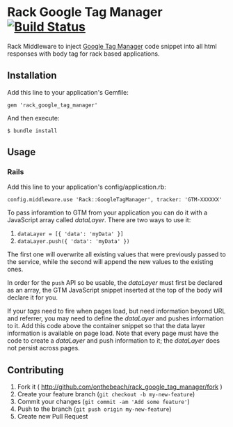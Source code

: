 # Rack Google Tag Manager [![Build Status](https://travis-ci.org/onthebeach/rack_google_tag_manager.svg)](https://travis-ci.org/onthebeach/rack_google_tag_manager)

Rack Middleware to inject [Google Tag Manager](https://developers.google.com/tag-manager/)
code snippet into all html responses with body tag for rack based applications.

## Installation

Add this line to your application's Gemfile:

    gem 'rack_google_tag_manager'

And then execute:

    $ bundle install

## Usage

### Rails

Add this line to your application's config/application.rb:

    config.middleware.use 'Rack::GoogleTagManager', tracker: 'GTM-XXXXXX'

To pass inforamtion to GTM from your application you can do it with a JavaScript
array called *dataLayer*. There are two ways to use it:

1. `dataLayer = [{ 'data': 'myData' }]`
2. `dataLayer.push({ 'data': 'myData' })`

The first one will overwrite all existing values that were previously
passed to the service, while the second will append the new values to
the existing ones.

In order for the `push` API so be usable, the *dataLayer* must first be
declared as an array, the GTM JavaScript snippet inserted at the
top of the body will declare it for you.

If your *tags* need to fire when pages load, but need information beyond URL
and referrer, you may need to define the *dataLayer* and pushes information to
it. Add this code above the container snippet so that the data layer information
is available on page load. Note that every page must have the code to create a
*dataLayer* and push information to it; the *dataLayer* does not persist across
pages.

## Contributing

1. Fork it ( http://github.com/onthebeach/rack_google_tag_manager/fork )
2. Create your feature branch (`git checkout -b my-new-feature`)
3. Commit your changes (`git commit -am 'Add some feature'`)
4. Push to the branch (`git push origin my-new-feature`)
5. Create new Pull Request
